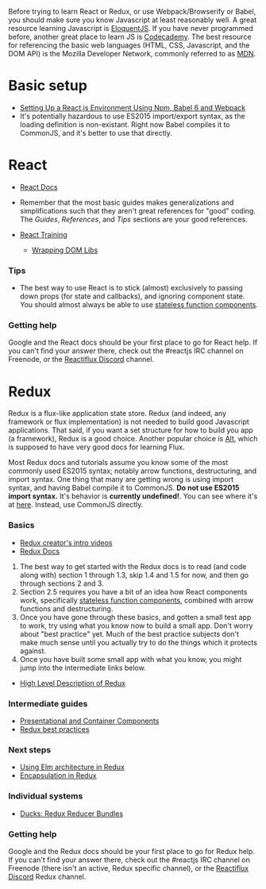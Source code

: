 Before trying to learn React or Redux, or use Webpack/Browserify or Babel, you should make sure you know Javascript at least reasonably well. A great resource learning Javascript is [EloquentJS](http://eloquentjavascript.net/). If you have never programmed before, another great place to learn JS is [Codecademy](https://www.codecademy.com/). The best resource for referencing the basic web languages (HTML, CSS, Javascript, and the DOM API) is the Mozilla Developer Network, commonly referred to as [MDN](https://developer.mozilla.org/).

# Basic setup

- [Setting Up a React.js Environment Using Npm, Babel 6 and Webpack](https://www.codementor.io/reactjs/tutorial/beginner-guide-setup-reactjs-environment-npm-babel-6-webpack)
 - It's potentially hazardous to use ES2015 import/export syntax, as the loading definition is non-existant. Right now Babel compiles it to CommonJS, and it's better to use that directly.

# React

- [React Docs](https://facebook.github.io/react/docs/getting-started.html)
 - Remember that the most basic guides makes generalizations and simplifications such that they aren't great references for "good" coding. The *Guides*, *References*, and *Tips* sections are your good references.

- [React Training](https://github.com/ryanflorence/react-training)
  - [Wrapping DOM Libs](https://github.com/ryanflorence/react-training/blob/gh-pages/lessons/05-wrapping-dom-libs.md)

### Tips
- The best way to use React is to stick (almost) exclusively to passing down props (for state and callbacks), and ignoring component state. You should almost always be able to use [stateless function components](https://facebook.github.io/react/docs/reusable-components.html#stateless-functions).

### Getting help
Google and the React docs should be your first place to go for React help. If you can't find your answer there, check out the #reactjs IRC channel on Freenode, or the [Reactiflux Discord](http://www.reactiflux.com/) channel.

# Redux

Redux is a flux-like application state store. Redux (and indeed, any framework or flux implementation) is not needed to build good Javascript applications. That said, if you want a set structure for how to build you app (a framework), Redux is a good choice. Another popular choice is [Alt](http://alt.js.org/), which is supposed to have very good docs for learning Flux.

Most Redux docs and tutorials assume you know some of the most commonly used ES2015 syntax; notably arrow functions, destructuring, and import syntax. One thing that many are getting wrong is using import syntax, and having Babel compile it to CommonJS. **Do not use ES2015 import syntax.** It's behavior is **currently undefined!**. You can see where it's at [here](https://github.com/whatwg/loader). Instead, use CommonJS directly.

### Basics

- [Redux creator's intro videos](https://egghead.io/series/getting-started-with-redux)
- [Redux Docs](http://redux.js.org/)

1. The best way to get started with the Redux docs is to read (and code along with) section 1 through 1.3, skip 1.4 and 1.5 for now, and then go through sections 2 and 3.
2. Section 2.5 requires you have a bit of an idea how React components work, specifically [stateless function components](https://facebook.github.io/react/docs/reusable-components.html#stateless-functions), combined with arrow functions and destructuring.
3. Once you have gone through these basics, and gotten a small test app to work, try using what you know now to build a small app. Don't worry about "best practice" yet. Much of the best practice subjects don't make much sense until you actually try to do the things which it protects against.
4. Once you have built some small app with what you know, you might jump into the intermediate links below.

- [High Level Description of Redux](http://www.youhavetolearncomputers.com/blog/2015/9/15/a-conceptual-overview-of-redux-or-how-i-fell-in-love-with-a-javascript-state-container)

### Intermediate guides

- [Presentational and Container Components](https://medium.com/@dan_abramov/smart-and-dumb-components-7ca2f9a7c7d0#.g1je0fegu)
- [Redux best practices](https://medium.com/lexical-labs-engineering/redux-best-practices-64d59775802e#.2ikgk77qm)

### Next steps

- [Using Elm architecture in Redux](https://github.com/reactjs/react-redux/issues/278#issuecomment-179137918)
- [Encapsulation in Redux](http://blog.javascripting.com/2016/02/02/encapsulation-in-redux/)

### Individual systems

- [Ducks: Redux Reducer Bundles](https://github.com/erikras/ducks-modular-redux)

### Getting help
Google and the Redux docs should be your first place to go for Redux help. If you can't find your answer there, check out the #reactjs IRC channel on Freenode (there isn't an active, Redux specific channel), or the [Reactiflux Discord](http://www.reactiflux.com/) Redux channel.

